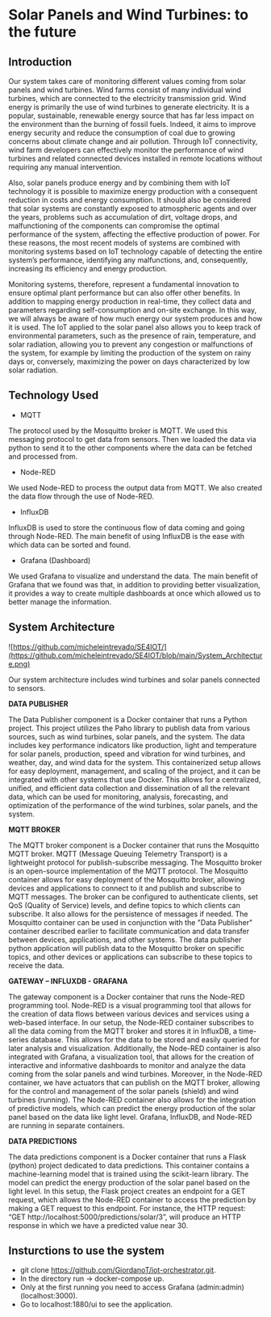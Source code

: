 # Solar Panels and Wind Turbines: to the future

## Introduction

Our system takes care of monitoring different values coming from solar panels and wind turbines.
Wind farms consist of many individual wind turbines, which are connected to the electricity transmission grid. Wind energy is primarily the use of wind turbines to generate electricity. It is a popular, sustainable, renewable energy source that has far less impact on the environment than the burning of fossil fuels. Indeed, it aims to improve energy security and reduce the consumption of coal due to growing concerns about climate change and air pollution. Through IoT connectivity, wind farm developers can effectively monitor the performance of wind turbines and related connected devices installed in remote locations without requiring any manual intervention.

Also, solar panels produce energy and by combining them with IoT technology it is possible to maximize energy production with a consequent reduction in costs and energy consumption.
It should also be considered that solar systems are constantly exposed to atmospheric agents and over the years, problems such as accumulation of dirt, voltage drops, and malfunctioning of the components can compromise the optimal performance of the system, affecting the effective production of power. For these reasons, the most recent models of systems are combined with monitoring systems based on IoT technology capable of detecting the entire system’s performance, identifying any malfunctions, and, consequently, increasing its efficiency and energy production.

Monitoring systems, therefore, represent a fundamental innovation to ensure optimal plant performance but can also offer other benefits. In addition to mapping energy production in real-time, they collect data and parameters regarding self-consumption and on-site exchange. In this way, we will always be aware of how much energy our system produces and how it is used.
The IoT applied to the solar panel also allows you to keep track of environmental parameters, such as the presence of rain, temperature, and solar radiation, allowing you to prevent any congestion or malfunctions of the system, for example by limiting the production of the system on rainy days or, conversely, maximizing the power on days characterized by low solar radiation.

## Technology Used
+ MQTT

The protocol used by the Mosquitto broker is MQTT. We used this messaging protocol to get data from sensors. Then we loaded the data via python to send it to the other components where the data can be fetched and processed from.

+ Node-RED 

We used Node-RED to process the output data from MQTT. We also created the data flow through the use of Node-RED.

+ InfluxDB 

InfluxDB is used to store the continuous flow of data coming and going through Node-RED. The main benefit of using InfluxDB is the ease with which data can be sorted and found. 

+ Grafana (Dashboard) 

We used Grafana to visualize and understand the data. The main benefit of Grafana that we found was that, in addition to providing better visualization, it provides a way to create multiple dashboards at once which allowed us to better manage the information.

## System Architecture

![https://github.com/micheleintrevado/SE4IOT/](https://github.com/micheleintrevado/SE4IOT/blob/main/System_Architecture.png)

Our system architecture includes wind turbines and solar panels connected to sensors. 

**DATA PUBLISHER** 

The Data Publisher component is a Docker container that runs a Python project. This project utilizes the Paho library to publish data from various sources, such as wind turbines, solar panels, and the system. The data includes key performance indicators like production, light and temperature for solar panels, production, speed and vibration for wind turbines, and weather, day, and wind data for the system. This containerized setup allows for easy deployment, management, and scaling of the project, and it can be integrated with other systems that use Docker. This allows for a centralized, unified, and efficient data collection and dissemination of all the relevant data, which can be used for monitoring, analysis, forecasting, and optimization of the performance of the wind turbines, solar panels, and the system. 

**MQTT BROKER** 

The MQTT broker component is a Docker container that runs the Mosquitto MQTT broker. MQTT (Message Queuing Telemetry Transport) is a lightweight protocol for publish-subscribe messaging. The Mosquitto broker is an open-source implementation of the MQTT protocol. The Mosquitto container allows for easy deployment of the Mosquitto broker, allowing devices and applications to connect to it and publish and subscribe to MQTT messages. The broker can be configured to authenticate clients, set QoS (Quality of Service) levels, and define topics to which clients can subscribe. It also allows for the persistence of messages if needed. The Mosquitto container can be used in conjunction with the "Data Publisher" container described earlier to facilitate communication and data transfer between devices, applications, and other systems. The data publisher python application will publish data to the Mosquitto broker on specific topics, and other devices or applications can subscribe to these topics to receive the data. 

**GATEWAY – INFLUXDB - GRAFANA** 

The gateway component is a Docker container that runs the Node-RED programming tool. Node-RED is a visual programming tool that allows for the creation of data flows between various devices and services using a web-based interface. In our setup, the Node-RED container subscribes to all the data coming from the MQTT broker and stores it in InfluxDB, a time-series database. This allows for the data to be stored and easily queried for later analysis and visualization. Additionally, the Node-RED container is also integrated with Grafana, a visualization tool, that allows for the creation of interactive and informative dashboards to monitor and analyze the data coming from the solar panels and wind turbines. Moreover, in the Node-RED container, we have actuators that can publish on the MQTT broker, allowing for the control and management of the solar panels (shield) and wind turbines (running). The Node-RED container also allows for the integration of predictive models, which can predict the energy production of the solar panel based on the data like light level. Grafana, InfluxDB, and Node-RED are running in separate containers. 

**DATA PREDICTIONS** 

The data predictions component is a Docker container that runs a Flask (python) project dedicated to data predictions. This container contains a machine-learning model that is trained using the scikit-learn library. The model can predict the energy production of the solar panel based on the light level. In this setup, the Flask project creates an endpoint for a GET request, which allows the Node-RED container to access the prediction by making a GET request to this endpoint. For instance, the HTTP request: “GET http://localhost:5000/predictions/solar/3”, will produce an HTTP response in which we have a predicted value near 30.

## Insturctions to use the system
+ git clone https://github.com/GiordanoT/iot-orchestrator.git.
+	In the directory run -> docker-compose up.
+	Only at the first running you need to access Grafana (admin:admin) (localhost:3000).
+	Go to localhost:1880/ui to see the application.
